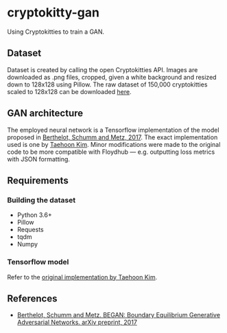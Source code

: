# cryptokitty-gan
Using Cryptokitties to train a GAN.

## Dataset

Dataset is created by calling the open Cryptokitties API. Images are downloaded as .png files, cropped, given a white background and resized down to 128x128 using Pillow.
The raw dataset of 150,000 cryptokitties scaled to 128x128 can be downloaded [here](https://www.dropbox.com/s/egq2q51gaj1rzjq/cryptokitties_256_png.zip?dl=0).

## GAN architecture

The employed neural network is a Tensorflow implementation of the model proposed in [Berthelot, Schumm and Metz, 2017](#references). The exact implementation used is one by [Taehoon Kim](https://github.com/carpedm20/BEGAN-tensorflow). Minor modifications were made to the original code to be more compatible with Floydhub — e.g. outputting loss metrics with JSON formatting.


## Requirements

### Building the dataset
* Python 3.6+
* Pillow
* Requests
* tqdm
* Numpy

### Tensorflow model
Refer to the [original implementation by Taehoon Kim](https://github.com/carpedm20/BEGAN-tensorflow).
## References

* [Berthelot, Schumm and Metz. BEGAN: Boundary Equilibrium Generative Adversarial Networks. arXiv preprint, 2017](https://arxiv.org/abs/1703.10717)
